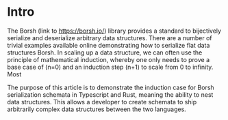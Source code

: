 # Intro
The Borsh (link to https://borsh.io/) library provides a standard to bijectively serialize and deserialize arbitrary data structures. There are a number of trivial examples available online demonstrating how to serialize flat data structures Borsh.  In scaling up a data structure, we can often use the principle of mathematical induction, whereby one only needs to prove a base case of (n=0) and an induction step (n+1) to scale from 0 to infinity. Most 

The purpose of this article is to demonstrate the induction case for Borsh serialization schemata in Typescript and Rust, meaning the ability to nest data structures. This allows a developer to create schemata to ship arbitrarily complex data structures between the two languages. 